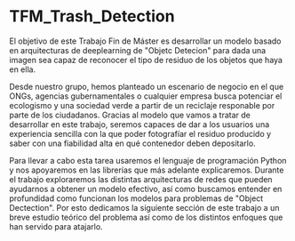 # TFM_Trash_Detection

El objetivo de este Trabajo Fin de Máster es desarrollar un modelo basado en arquitecturas de deeplearning de "Objetc Detecion" para dada una imagen sea capaz de reconocer el tipo de residuo de los objetos que haya en ella. 

Desde nuestro grupo, hemos planteado un escenario de negocio en el que ONGs, agencias gubernamentales o cualquier empresa busca potenciar el ecologismo y una sociedad verde a partir de un reciclaje responable por parte de los ciudadanos. Gracias al modelo que vamos a tratar de desarrollar en este trabajo, seremos capaces de dar a los usuarios una experiencia sencilla con la que poder fotografíar el residuo producido y saber con una fiabilidad alta en qué contenedor deben depositarlo. 

Para llevar a cabo esta tarea usaremos el lenguaje de programación Python y nos apoyaremos en las librerías que más adelante explicaremos. Durante el trabajo exploraremos las distintas arquitecturas de redes que pueden ayudarnos a obtener un modelo efectivo, así como buscamos entender en profundidad como funcionan los modelos para problemas de "Object Dectection". Por esto dedicamos la siguiente sección de este trabajo a un breve estudio teórico del problema así como de los distintos enfoques que han servido para atajarlo. 
